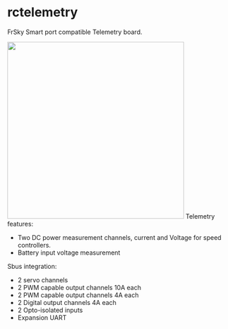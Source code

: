 # rctelemetry
<p>FrSky Smart port compatible Telemetry board.</p>
<img src=https://github.com/findersee/rctelemetry/tree/master/Board.jpg height=400>
Telemetry features:<ul>
<li>Two DC power measurement channels, current and Voltage for speed controllers.</li>
<li>Battery input voltage measurement</li>
</ul>
Sbus integration:<ul>
  <li>2 servo channels</li>
  <li>2 PWM capable output channels 10A each</li>
  <li>2 PWM capable output channels 4A each</li>
  <li>2 Digital output channels 4A each</li>
  <li>2 Opto-isolated inputs</li>
  <li> Expansion UART </li>
</ul>
